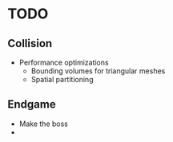 # TODO
## Collision
* Performance optimizations
  * Bounding volumes for triangular meshes
  * Spatial partitioning

## Endgame
* Make the boss
* 